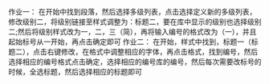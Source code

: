 ﻿作业一：
在开始中找到段落，然后选择多级列表，点击选择定义新的多级列表，修改级别二，将级别链接至样式调整为：标题二，要在库中显示的级别也选择级别 二;然后将级别样式改为一，二，三（简），再将输入编号的格式改为（一），并且起始标号从一开始，再点击确定即可
作业二：
在开始，样式中找到，标题一（标题二），点击右键修改，在格式中调整相应的字体，再点击格式，找到编号，然后选择相应的编号格式点击确定，选择相应的编号库的编号，然后每次需要改标号的时候，全选标题，然后选择相应的标题即可
